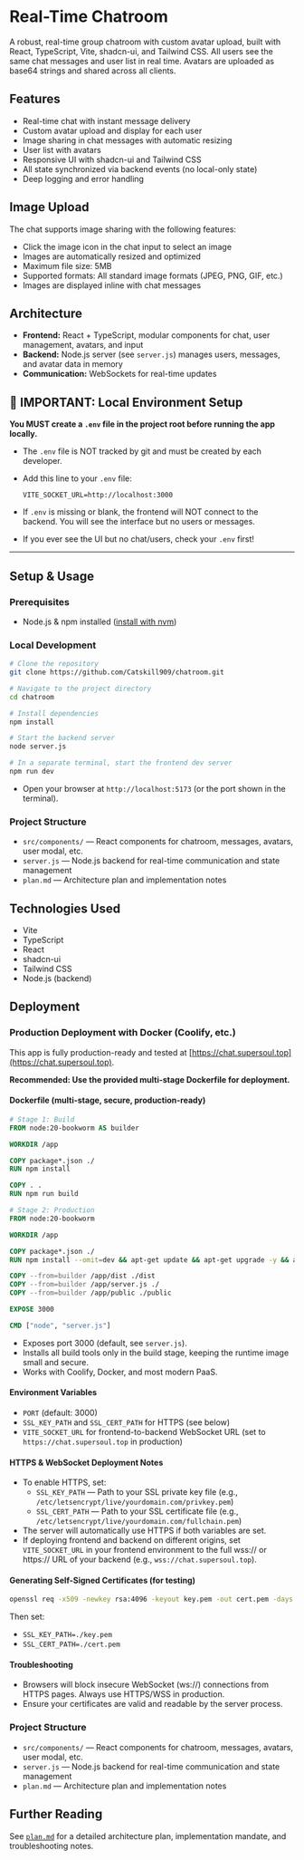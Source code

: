 # Real-Time Chatroom

A robust, real-time group chatroom with custom avatar upload, built with React, TypeScript, Vite, shadcn-ui, and Tailwind CSS. All users see the same chat messages and user list in real time. Avatars are uploaded as base64 strings and shared across all clients.

## Features

- Real-time chat with instant message delivery
- Custom avatar upload and display for each user
- Image sharing in chat messages with automatic resizing
- User list with avatars
- Responsive UI with shadcn-ui and Tailwind CSS
- All state synchronized via backend events (no local-only state)
- Deep logging and error handling

## Image Upload

The chat supports image sharing with the following features:
- Click the image icon in the chat input to select an image
- Images are automatically resized and optimized
- Maximum file size: 5MB
- Supported formats: All standard image formats (JPEG, PNG, GIF, etc.)
- Images are displayed inline with chat messages

## Architecture

- **Frontend:** React + TypeScript, modular components for chat, user management, avatars, and input
- **Backend:** Node.js server (see `server.js`) manages users, messages, and avatar data in memory
- **Communication:** WebSockets for real-time updates

## 🚨 IMPORTANT: Local Environment Setup

**You MUST create a `.env` file in the project root before running the app locally.**

- The `.env` file is NOT tracked by git and must be created by each developer.
- Add this line to your `.env` file:
  
  ```
  VITE_SOCKET_URL=http://localhost:3000
  ```
- If `.env` is missing or blank, the frontend will NOT connect to the backend. You will see the interface but no users or messages.
- If you ever see the UI but no chat/users, check your `.env` first!

---

## Setup & Usage

### Prerequisites

- Node.js & npm installed ([install with nvm](https://github.com/nvm-sh/nvm#installing-and-updating))

### Local Development

```sh
# Clone the repository
git clone https://github.com/Catskill909/chatroom.git

# Navigate to the project directory
cd chatroom

# Install dependencies
npm install

# Start the backend server
node server.js

# In a separate terminal, start the frontend dev server
npm run dev
```

- Open your browser at `http://localhost:5173` (or the port shown in the terminal).

### Project Structure

- `src/components/` — React components for chatroom, messages, avatars, user modal, etc.
- `server.js` — Node.js backend for real-time communication and state management
- `plan.md` — Architecture plan and implementation notes

## Technologies Used

- Vite
- TypeScript
- React
- shadcn-ui
- Tailwind CSS
- Node.js (backend)

## Deployment

### Production Deployment with Docker (Coolify, etc.)

This app is fully production-ready and tested at [https://chat.supersoul.top](https://chat.supersoul.top).

**Recommended: Use the provided multi-stage Dockerfile for deployment.**

#### Dockerfile (multi-stage, secure, production-ready)

```Dockerfile
# Stage 1: Build
FROM node:20-bookworm AS builder

WORKDIR /app

COPY package*.json ./
RUN npm install

COPY . .
RUN npm run build

# Stage 2: Production
FROM node:20-bookworm

WORKDIR /app

COPY package*.json ./
RUN npm install --omit=dev && apt-get update && apt-get upgrade -y && apt-get clean && rm -rf /var/lib/apt/lists/*

COPY --from=builder /app/dist ./dist
COPY --from=builder /app/server.js ./
COPY --from=builder /app/public ./public

EXPOSE 3000

CMD ["node", "server.js"]
```

- Exposes port 3000 (default, see `server.js`).
- Installs all build tools only in the build stage, keeping the runtime image small and secure.
- Works with Coolify, Docker, and most modern PaaS.

#### Environment Variables

- `PORT` (default: 3000)
- `SSL_KEY_PATH` and `SSL_CERT_PATH` for HTTPS (see below)
- `VITE_SOCKET_URL` for frontend-to-backend WebSocket URL (set to `https://chat.supersoul.top` in production)

#### HTTPS & WebSocket Deployment Notes

- To enable HTTPS, set:
  - `SSL_KEY_PATH` — Path to your SSL private key file (e.g., `/etc/letsencrypt/live/yourdomain.com/privkey.pem`)
  - `SSL_CERT_PATH` — Path to your SSL certificate file (e.g., `/etc/letsencrypt/live/yourdomain.com/fullchain.pem`)
- The server will automatically use HTTPS if both variables are set.
- If deploying frontend and backend on different origins, set `VITE_SOCKET_URL` in your frontend environment to the full wss:// or https:// URL of your backend (e.g., `wss://chat.supersoul.top`).

#### Generating Self-Signed Certificates (for testing)

```sh
openssl req -x509 -newkey rsa:4096 -keyout key.pem -out cert.pem -days 365 -nodes -subj "/CN=localhost"
```
Then set:
- `SSL_KEY_PATH=./key.pem`
- `SSL_CERT_PATH=./cert.pem`

#### Troubleshooting

- Browsers will block insecure WebSocket (ws://) connections from HTTPS pages. Always use HTTPS/WSS in production.
- Ensure your certificates are valid and readable by the server process.

### Project Structure

- `src/components/` — React components for chatroom, messages, avatars, user modal, etc.
- `server.js` — Node.js backend for real-time communication and state management
- `plan.md` — Architecture plan and implementation notes

## Further Reading

See [`plan.md`](plan.md:1) for a detailed architecture plan, implementation mandate, and troubleshooting notes.
